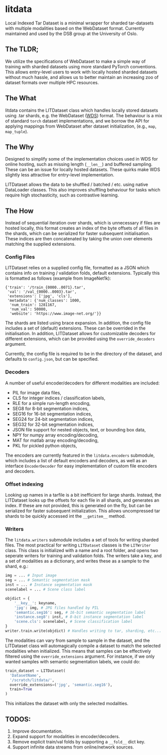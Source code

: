 # litdata
Local Indexed Tar Dataset is a minimal wrapper for sharded tar-datasets with multiple modalities based on the WebDataset format.
Currently maintained and used by the DSB group at the University of Oslo.

## The TLDR;
We utilize the specifications of WebDataset to make a simple way of training with sharded datasets
using more standard PyTorch conventions. This allows entry-level users to work with locally hosted sharded 
datasets without much hassle, and allows us to better maintain an increasing zoo of dataset formats
over multiple HPC resources. 

## The What
litdata contains the LITDataset class which handles locally stored datasets 
using .tar shards, e.g. the WebDataset ([WDS](https://webdataset.github.io/webdataset/)) format. 
The behaviour is a mix of standard `torch` dataset implementations, and we borrow the API 
for applying mappings from WebDataset after dataset initialization, (e.g., `map`, `map_tuple`). 

## The Why
Designed to simplify some of the implementation choices used in WDS for online hosting, 
such as missing length (`__len__`) and buffered sampling. These can be an issue for locally 
hosted datasets. These quirks make WDS slightly less attractive for entry-level implementation.

LITDataset allows the data to be shuffled / batched / etc. using native DataLoader classes. 
This also improves shuffling behaviour for tasks which require high stochasticity, such as contrastive learning.


## The How
Instead of sequential iteration over shards, which is unnecessary if files are hosted locally, 
this format creates an index of the byte offsets of all files in the shards, which can be serialized
for faster subsequent initialisation. These indices are then concatenated by taking the union over 
elements matching the supplied extensions. 

### Config Files
LITDataset relies on a supplied config file, formatted as a JSON which contains info on training / validation
folds, default extensions. Typically this is formatted as follows (example from ImageNet1k):
```
{'train': '/train_{0000..0071}.tar',
 'val': '/val_{0000..0003}.tar',
 'extensions': ['jpg', 'cls'],
 'metadata': {'num_classes': 1000,
  'num_train': 1281167,
  'num_val': 50000,
  'website': 'https://www.image-net.org/'}}
```
The shards are listed using brace expansion. In addition, the config file includes a set of (default) extensions.
These can be overrided in the initialisation. In addition, LITDataset allows for customizable decoders for different
extensions, which can be provided using the `override_decoders` argument. 

Currently, the config file is required to be in the directory of the dataset, and 
defaults to `config.json`, but can be specified. 

### Decoders
A number of useful encoder/decoders for different modalities are included:
- PIL for image data files,
- CLS for integer indices / classification labels,
- RLE for a simple run-length encoding,
- SEG8 for 8-bit segmentation indices,
- SEG16 for 16-bit segmentation indices,
- SEG24 for 24-bit segmentation indices,
- SEG32 for 32-bit segmentation indices,
- JSON file support for nested objects, text, or bounding box data,
- NPY for numpy array encoding/decoding,
- MAT for matlab array encoding/decoding,
- PKL for pickled python objects,

The encoders are currently featured in the `litdata.encoders` submodule, which includes a list of default encoders and decoders, as well as an interface `EncoderDecoder` for easy implementation of custom file encoders and decoders.


### Offset indexing
Looking up names in a tarfile is a bit inefficient for large shards. Instead, the LITDataset looks up the offsets
for each file in all shards, and generates an index. If these are not provided, this is generated on the fly, but
can be serialized for faster subsequent initialization. This allows uncompressed tar shards to be quickly accessed
int the `__getitem__` method.

### Writers

The `litdata.writers` submodule includes a set of tools for writing sharded files. The most practical for writing `LITDataset` classes is the `LITWriter` class. This class is initialized with a name and a root folder, and opens two seperate writers for training and validation folds. The writers take a key, and a set of modalities as a dictionary, and writes these as a sample to the shard, e.g.:
```python
img = ... # Input image
seg = ... # Semantic segmentation mask
inst = ... # Instance segmentation mask
scenelabel = ... # Scene class label

objdict = {
    '__key__': keyname,
    'jpg': img, # JPG files handled by PIL
    'semantic.seg16': seg, # 16-bit semantic segmentation label
    'instance.seg8': inst, # 8-bit instance segmentation label
    'scene.cls': scenelabel, # Scene classification label
}
writer.train.write(objdict) # Handles writing to tar, sharding, etc...
```

The modalities can vary from sample to sample in the dataset, and the LITDataset class will automagically compile a dataset to match the selected modalities when initialized. This means that samples can be effectively filtered using the `override_extensions` argument. For instance, if we only wanted samples with semantic segmentation labels, we could do:
```python
train_dataset = LITDataset(
  'DatasetName', 
  '/scratch/litdata/', 
  override_extensions=('jpg', 'semantic.seg16'),
  train=True
)
```
This initializes the dataset with only the selected modalities. 

## TODOS:

1. Improve documentation.
2. Expand support for modalities in encoder/decoders.
3. Remove explicit train/val folds by supporting a `__fold__` dict key.
4. Support infinite data streams from online/network sources.